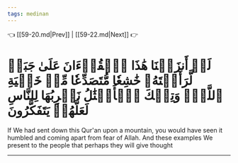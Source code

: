 ```yaml
---
tags: medinan
---
```


👈 [[59-20.md|Prev]] | [[59-22.md|Next]] 👉

# لَوۡ أَنزَلۡنَا هَٰذَا ٱلۡقُرۡءَانَ عَلَىٰ جَبَلٖ لَّرَأَيۡتَهُۥ خَٰشِعٗا مُّتَصَدِّعٗا مِّنۡ خَشۡيَةِ ٱللَّهِۚ وَتِلۡكَ ٱلۡأَمۡثَٰلُ نَضۡرِبُهَا لِلنَّاسِ لَعَلَّهُمۡ يَتَفَكَّرُونَ

If We had sent down this Qur'an upon a mountain, you would have seen it humbled and coming apart from fear of Allah. And these examples We present to the people that perhaps they will give thought

---

